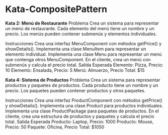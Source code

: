 # Kata-CompositePattern

**Kata 2: Menú de Restaurante**
Problema
Crea un sistema para representar un menú de restaurante. Cada elemento del menú tiene un nombre y un precio. Los menús pueden contener submenús y elementos individuales.

Instrucciones
Crea una interfaz MenuComponent con métodos getPrice() y showDetails().
Implementa una clase MenuItem para representar un elemento individual.
Implementa una clase Menu para representar un menú que contenga otros MenuComponent.
En el cliente, crea un menú con submenús y calcula el precio total.
Salida Esperada
Elemento: Pizza, Precio: 10
Elemento: Ensalada, Precio: 5 
Menú: Almuerzo, Precio Total: $15

**Kata 4: Sistema de Productos**
Problema
Crea un sistema para representar productos y paquetes de productos. Cada producto tiene un nombre y un precio. Los paquetes pueden contener productos y otros paquetes.

Instrucciones
Crea una interfaz ProductComponent con métodos getPrice() y showDetails().
Implementa una clase Product para productos individuales.
Implementa una clase ProductPackage para paquetes de productos.
En el cliente, crea una estructura de productos y paquetes y calcula el precio total.
Salida Esperada
Producto: Laptop, Precio: 1000
Producto: Mouse, Precio: 50
Paquete: Oficina, Precio Total: $1050
